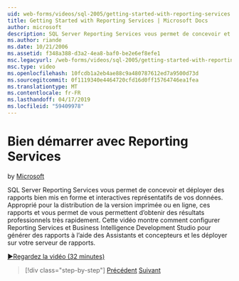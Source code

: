 ```yaml
---
uid: web-forms/videos/sql-2005/getting-started-with-reporting-services
title: Getting Started with Reporting Services | Microsoft Docs
author: microsoft
description: SQL Server Reporting Services vous permet de concevoir et déployer des rapports bien mis en forme et interactives représentatifs de vos données. Convient pour l’impression ou en ligne...
ms.author: riande
ms.date: 10/21/2006
ms.assetid: f348a388-d3a2-4ea8-baf0-be2e6ef8efe1
msc.legacyurl: /web-forms/videos/sql-2005/getting-started-with-reporting-services
msc.type: video
ms.openlocfilehash: 10fcdb1a2eb4ae88c9a480787612ed7a9500d73d
ms.sourcegitcommit: 0f1119340e4464720cfd16d0ff15764746ea1fea
ms.translationtype: MT
ms.contentlocale: fr-FR
ms.lasthandoff: 04/17/2019
ms.locfileid: "59409978"
---
```

# <a name="getting-started-with-reporting-services"></a>Bien démarrer avec Reporting Services

by [Microsoft](https://github.com/microsoft)

SQL Server Reporting Services vous permet de concevoir et déployer des rapports bien mis en forme et interactives représentatifs de vos données. Approprié pour la distribution de la version imprimée ou en ligne, ces rapports et vous permet de vous permettent d’obtenir des résultats professionnels très rapidement. Cette vidéo montre comment configurer Reporting Services et Business Intelligence Development Studio pour générer des rapports à l’aide des Assistants et concepteurs et les déployer sur votre serveur de rapports.

[&#9654;Regardez la vidéo (32 minutes)](https://channel9.msdn.com/Blogs/ASP-NET-Site-Videos/getting-started-with-reporting-services)

> [!div class="step-by-step"]
> [Précédent](using-sql-server-management-studio.md)
> [Suivant](building-and-customizing-reports-in-business-intelligence-development-studio.md)
